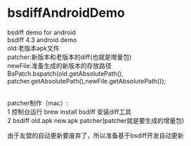 
# bsdiffAndroidDemo
bsdiff demo for android
<br>bsdiff 4.3 android demo
<br>old:老版本apk文件
<br>patcher:新版本和老版本的diff(也就是增量包)
<br>newFile:准备生成的新版本的存放路径
<br>BsPatch.bspatch(old.getAbsolutePath(), patcher.getAbsolutePath(),newFile.getAbsolutePath());



<br>patcher制作（mac）:
<br>1 控制台运行 brew install bsdiff 安装diff工具
<br>2 bsdiff old.apk new.apk  patcher(patcher就是要生成的增量包)

由于友盟的自动更新要废弃了，所以准备基于bsdiff开发自动更新
